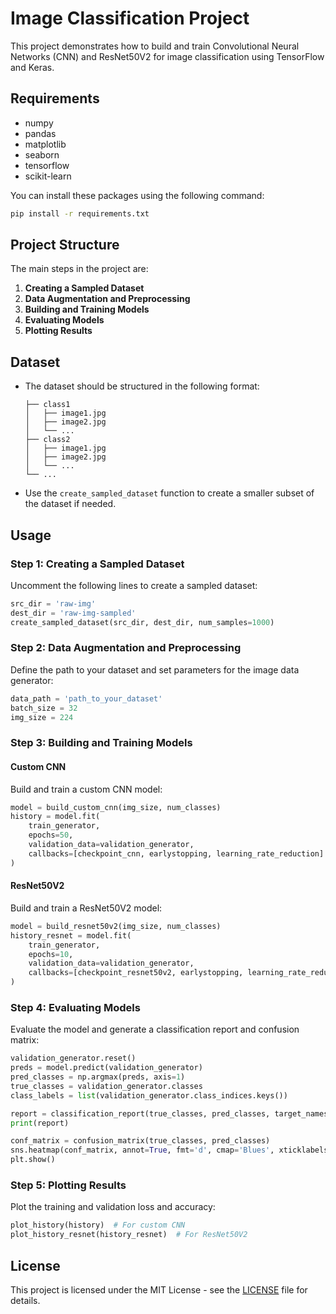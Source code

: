 
# Image Classification Project

This project demonstrates how to build and train Convolutional Neural Networks (CNN) and ResNet50V2 for image classification using TensorFlow and Keras.

## Requirements

- numpy
- pandas
- matplotlib
- seaborn
- tensorflow
- scikit-learn

You can install these packages using the following command:

```sh
pip install -r requirements.txt
```

## Project Structure

The main steps in the project are:

1. **Creating a Sampled Dataset**
2. **Data Augmentation and Preprocessing**
3. **Building and Training Models**
4. **Evaluating Models**
5. **Plotting Results**

## Dataset

- The dataset should be structured in the following format:
  ```
  ├── class1
  │   ├── image1.jpg
  │   ├── image2.jpg
  │   └── ...
  ├── class2
  │   ├── image1.jpg
  │   ├── image2.jpg
  │   └── ...
  └── ...
  ```

- Use the `create_sampled_dataset` function to create a smaller subset of the dataset if needed.

## Usage

### Step 1: Creating a Sampled Dataset

Uncomment the following lines to create a sampled dataset:

```python
src_dir = 'raw-img'
dest_dir = 'raw-img-sampled'
create_sampled_dataset(src_dir, dest_dir, num_samples=1000)
```

### Step 2: Data Augmentation and Preprocessing

Define the path to your dataset and set parameters for the image data generator:

```python
data_path = 'path_to_your_dataset'
batch_size = 32
img_size = 224
```

### Step 3: Building and Training Models

#### Custom CNN

Build and train a custom CNN model:

```python
model = build_custom_cnn(img_size, num_classes)
history = model.fit(
    train_generator,
    epochs=50,
    validation_data=validation_generator,
    callbacks=[checkpoint_cnn, earlystopping, learning_rate_reduction]
)
```

#### ResNet50V2

Build and train a ResNet50V2 model:

```python
model = build_resnet50v2(img_size, num_classes)
history_resnet = model.fit(
    train_generator,
    epochs=10,
    validation_data=validation_generator,
    callbacks=[checkpoint_resnet50v2, earlystopping, learning_rate_reduction]
)
```

### Step 4: Evaluating Models

Evaluate the model and generate a classification report and confusion matrix:

```python
validation_generator.reset()
preds = model.predict(validation_generator)
pred_classes = np.argmax(preds, axis=1)
true_classes = validation_generator.classes
class_labels = list(validation_generator.class_indices.keys())

report = classification_report(true_classes, pred_classes, target_names=class_labels)
print(report)

conf_matrix = confusion_matrix(true_classes, pred_classes)
sns.heatmap(conf_matrix, annot=True, fmt='d', cmap='Blues', xticklabels=class_labels, yticklabels=class_labels)
plt.show()
```

### Step 5: Plotting Results

Plot the training and validation loss and accuracy:

```python
plot_history(history)  # For custom CNN
plot_history_resnet(history_resnet)  # For ResNet50V2
```

## License

This project is licensed under the MIT License - see the [LICENSE](LICENSE) file for details.
